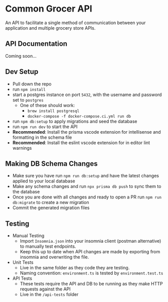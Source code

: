 # Common Grocer API

An API to facilitate a single method of communication between your application and multiple grocery store APIs.

## API Documentation

Coming soon...

## Dev Setup

- Pull down the repo
- run `npm install`
- start a postgres instance on port `5432`, with the username and password set to `postgres`
  - One of these should work:
    - `brew install postgresql`
    - `docker-compose -f docker-compose.ci.yml run db`
- run `npm db:setup` to apply migrations and seed the database
- run `npm run dev` to start the API
- **Recommended**: Install the prisma vscode extension for intellisense and formatting in the schema file
- **Recommended**: Install the eslint vscode extension for in editor lint warnings

## Making DB Schema Changes

- Make sure you have run `npm run db:setup` and have the latest changes applied to your local database
- Make any schema changes and run `npx prisma db push` to sync them to the database
- Once you are done with all changes and ready to open a PR run `npm run db:migrate` to create a new migration
- Commit the generated migration files

## Testing

- Manual Testing
  - Import `Insomnia.json` into your insomnia client (postman alternative) to manually test endpoints.
  - Keep this up to date when API changes are made by exporting from insomnia and overwriting the file.
- Unit Tests
  - Live in the same folder as they code they are testing.
  - Naming convention: `environment.ts` is tested by `environment.test.ts`
- API Tests
  - These tests require the API and DB to be running as they make HTTP requests against the API
  - Live in the `/api-tests` folder
